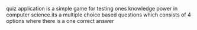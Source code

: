 quiz application is a simple game for testing ones knowledge power in computer science.its a multiple choice based questions which consists of 4 options where there is a one correct answer
